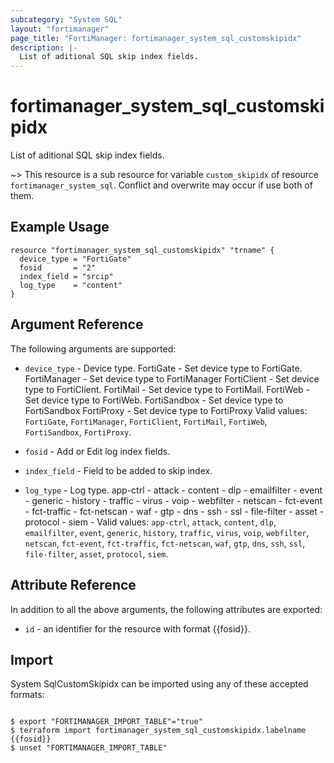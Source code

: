 ```yaml
---
subcategory: "System SQL"
layout: "fortimanager"
page_title: "FortiManager: fortimanager_system_sql_customskipidx"
description: |-
  List of aditional SQL skip index fields.
---
```


# fortimanager_system_sql_customskipidx
List of aditional SQL skip index fields.

~> This resource is a sub resource for variable `custom_skipidx` of resource `fortimanager_system_sql`. Conflict and overwrite may occur if use both of them.



## Example Usage

```hcl
resource "fortimanager_system_sql_customskipidx" "trname" {
  device_type = "FortiGate"
  fosid       = "2"
  index_field = "srcip"
  log_type    = "content"
}
```

## Argument Reference


The following arguments are supported:


* `device_type` - Device type. FortiGate - Set device type to FortiGate. FortiManager - Set device type to FortiManager FortiClient - Set device type to FortiClient. FortiMail - Set device type to FortiMail. FortiWeb - Set device type to FortiWeb. FortiSandbox - Set device type to FortiSandbox FortiProxy - Set device type to FortiProxy Valid values: `FortiGate`, `FortiManager`, `FortiClient`, `FortiMail`, `FortiWeb`, `FortiSandbox`, `FortiProxy`.

* `fosid` - Add or Edit log index fields.
* `index_field` - Field to be added to skip index.
* `log_type` - Log type. app-ctrl -  attack -  content -  dlp -  emailfilter -  event -  generic -  history -  traffic -  virus -  voip -  webfilter -  netscan -  fct-event -  fct-traffic -  fct-netscan -  waf -  gtp -  dns -  ssh -  ssl -  file-filter -  asset -  protocol -  siem -  Valid values: `app-ctrl`, `attack`, `content`, `dlp`, `emailfilter`, `event`, `generic`, `history`, `traffic`, `virus`, `voip`, `webfilter`, `netscan`, `fct-event`, `fct-traffic`, `fct-netscan`, `waf`, `gtp`, `dns`, `ssh`, `ssl`, `file-filter`, `asset`, `protocol`, `siem`.



## Attribute Reference

In addition to all the above arguments, the following attributes are exported:
* `id` - an identifier for the resource with format {{fosid}}.

## Import

System SqlCustomSkipidx can be imported using any of these accepted formats:
```

$ export "FORTIMANAGER_IMPORT_TABLE"="true"
$ terraform import fortimanager_system_sql_customskipidx.labelname {{fosid}}
$ unset "FORTIMANAGER_IMPORT_TABLE"
```

